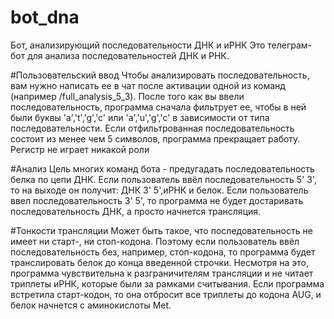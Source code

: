 # bot_dna
Бот, анализирующий последовательности ДНК и иРНК
Это телеграм-бот для анализа последовательностей ДНК и РНК.

#Пользовательский ввод
Чтобы анализировать последовательность, вам нужно написать ее в чат после активации одной из команд (например /full_analysis_5_3). После того как вы ввели последовательность, программа сначала фильтрует ее, чтобы в ней были буквы 'a','t','g','c' или 'a','u','g','c' в зависимости от типа последовательности. Если отфильтрованная последовательность состоит из менее чем 5 символов, программа прекращает работу. Регистр не играет никакой роли

#Анализ
Цель многих команд бота - предугадать последовательность белка по цепи ДНК. Если пользователь ввёл последовательность 5' 3', то на выходе он получит: ДНК 3' 5',иРНК и белок. Если пользователь ввел последовательность 3' 5', то программа не будет достаривать последовательность ДНК, а просто начнется трансляция.

#Тонкости трансляции 
Может быть такое, что последовательность не имеет ни старт-, ни стоп-кодона. Поэтому если пользователь ввёл последовательность без, например, стоп-кодона, то программа будет транслировать белок до конца введенной строчки. Несмотря на это, программа чувствительна к разграничителям трансляции и не читает триплеты иРНК, которые были за рамками считывания. Если программа встретила старт-кодон, то она отбросит все триплеты до кодона AUG, и белок начнется с аминокислоты Met. 
